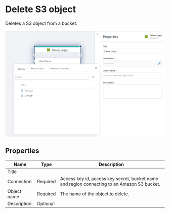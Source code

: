 # Delete S3 object

Deletes a S3 object from a bucket.

![img](../../../../images/flow/delete-object.png)

## Properties

| Name        | Type     | Description                                                                                 |
| ----------- | -------- | ------------------------------------------------------------------------------------------- |
| Title       | |                                                                                             |
| Connection  | Required | Access key id, access key secret, bucket name and region connecting to an Amazon S3 bucket. |
| Object name | Required | The name of the object to delete.                                                           |
| Description | Optional |                                                                                             |
